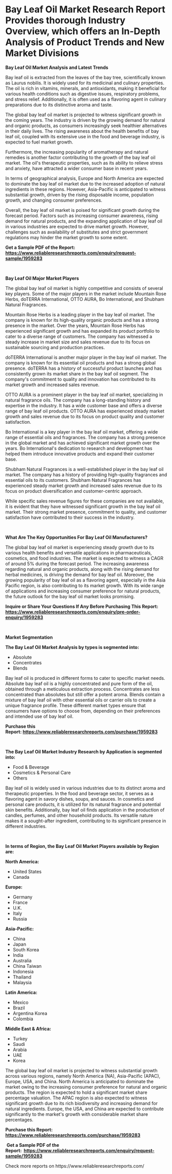 <p><h1>Bay Leaf Oil Market Research Report Provides thorough Industry Overview, which offers an In-Depth Analysis of Product Trends and New Market Divisions</h1></p><p><strong>Bay Leaf Oil Market Analysis and Latest Trends</strong></p>
<p><p>Bay leaf oil is extracted from the leaves of the bay tree, scientifically known as Laurus nobilis. It is widely used for its medicinal and culinary properties. The oil is rich in vitamins, minerals, and antioxidants, making it beneficial for various health conditions such as digestive issues, respiratory problems, and stress relief. Additionally, it is often used as a flavoring agent in culinary preparations due to its distinctive aroma and taste.</p><p>The global bay leaf oil market is projected to witness significant growth in the coming years. The industry is driven by the growing demand for natural and organic products, as consumers increasingly seek healthier alternatives in their daily lives. The rising awareness about the health benefits of bay leaf oil, coupled with its extensive use in the food and beverage industry, is expected to fuel market growth.</p><p>Furthermore, the increasing popularity of aromatherapy and natural remedies is another factor contributing to the growth of the bay leaf oil market. The oil's therapeutic properties, such as its ability to relieve stress and anxiety, have attracted a wider consumer base in recent years.</p><p>In terms of geographical analysis, Europe and North America are expected to dominate the bay leaf oil market due to the increased adoption of natural ingredients in these regions. However, Asia-Pacific is anticipated to witness substantial growth, driven by the rising disposable income, population growth, and changing consumer preferences.</p><p>Overall, the bay leaf oil market is poised for significant growth during the forecast period. Factors such as increasing consumer awareness, rising demand for natural products, and the expanding application of bay leaf oil in various industries are expected to drive market growth. However, challenges such as availability of substitutes and strict government regulations may hinder the market growth to some extent.</p></p>
<p><strong>Get a Sample PDF of the Report:&nbsp; <a href="https://www.reliableresearchreports.com/enquiry/request-sample/1959283">https://www.reliableresearchreports.com/enquiry/request-sample/1959283</a></strong></p>
<p>&nbsp;</p>
<p><strong>Bay Leaf Oil Major Market Players</strong></p>
<p><p>The global bay leaf oil market is highly competitive and consists of several key players. Some of the major players in the market include Mountain Rose Herbs, doTERRA International, OTTO AURA, Bo International, and Shubham Natural Fragrances.</p><p>Mountain Rose Herbs is a leading player in the bay leaf oil market. The company is known for its high-quality organic products and has a strong presence in the market. Over the years, Mountain Rose Herbs has experienced significant growth and has expanded its product portfolio to cater to a diverse range of customers. The company has witnessed a steady increase in market size and sales revenue due to its focus on sustainable sourcing and production practices.</p><p>doTERRA International is another major player in the bay leaf oil market. The company is known for its essential oil products and has a strong global presence. doTERRA has a history of successful product launches and has consistently grown its market share in the bay leaf oil segment. The company's commitment to quality and innovation has contributed to its market growth and increased sales revenue.</p><p>OTTO AURA is a prominent player in the bay leaf oil market, specializing in natural fragrance oils. The company has a long-standing history and expertise in the industry. It has a wide customer base and offers a diverse range of bay leaf oil products. OTTO AURA has experienced steady market growth and sales revenue due to its focus on product quality and customer satisfaction.</p><p>Bo International is a key player in the bay leaf oil market, offering a wide range of essential oils and fragrances. The company has a strong presence in the global market and has achieved significant market growth over the years. Bo International's dedication to research and development has helped them introduce innovative products and expand their customer base.</p><p>Shubham Natural Fragrances is a well-established player in the bay leaf oil market. The company has a history of providing high-quality fragrances and essential oils to its customers. Shubham Natural Fragrances has experienced steady market growth and increased sales revenue due to its focus on product diversification and customer-centric approach.</p><p>While specific sales revenue figures for these companies are not available, it is evident that they have witnessed significant growth in the bay leaf oil market. Their strong market presence, commitment to quality, and customer satisfaction have contributed to their success in the industry.</p></p>
<p>&nbsp;</p>
<p><strong>What Are The Key Opportunities For Bay Leaf Oil Manufacturers?</strong></p>
<p><p>The global bay leaf oil market is experiencing steady growth due to its various health benefits and versatile applications in pharmaceuticals, cosmetics, and food industries. The market is expected to witness a CAGR of around 5% during the forecast period. The increasing awareness regarding natural and organic products, along with the rising demand for herbal medicines, is driving the demand for bay leaf oil. Moreover, the growing popularity of bay leaf oil as a flavoring agent, especially in the Asia Pacific region, is also contributing to its market growth. With its wide range of applications and increasing consumer preference for natural products, the future outlook for the bay leaf oil market looks promising.</p></p>
<p><strong>Inquire or Share Your Questions If Any Before Purchasing This Report: <a href="https://www.reliableresearchreports.com/enquiry/pre-order-enquiry/1959283">https://www.reliableresearchreports.com/enquiry/pre-order-enquiry/1959283</a></strong></p>
<p>&nbsp;</p>
<p><strong>Market Segmentation</strong></p>
<p><strong>The Bay Leaf Oil Market Analysis by types is segmented into:</strong></p>
<p><ul><li>Absolute</li><li>Concentrates</li><li>Blends</li></ul></p>
<p><p>Bay leaf oil is produced in different forms to cater to specific market needs. Absolute bay leaf oil is a highly concentrated and pure form of the oil, obtained through a meticulous extraction process. Concentrates are less concentrated than absolutes but still offer a potent aroma. Blends contain a mixture of bay leaf oil with other essential oils or carrier oils to create a unique fragrance profile. These different market types ensure that consumers have options to choose from, depending on their preferences and intended use of bay leaf oil.</p></p>
<p><strong>Purchase this Report:&nbsp;<a href="https://www.reliableresearchreports.com/purchase/1959283">https://www.reliableresearchreports.com/purchase/1959283</a></strong></p>
<p>&nbsp;</p>
<p><strong>The Bay Leaf Oil Market Industry Research by Application is segmented into:</strong></p>
<p><ul><li>Food & Beverage</li><li>Cosmetics & Personal Care</li><li>Others</li></ul></p>
<p><p>Bay leaf oil is widely used in various industries due to its distinct aroma and therapeutic properties. In the food and beverage sector, it serves as a flavoring agent in savory dishes, soups, and sauces. In cosmetics and personal care products, it is utilized for its natural fragrance and potential skin benefits. Additionally, bay leaf oil finds application in the production of candles, perfumes, and other household products. Its versatile nature makes it a sought-after ingredient, contributing to its significant presence in different industries.</p></p>
<p>&nbsp;</p>
<p><strong>In terms of Region, the Bay Leaf Oil Market Players available by Region are:</strong></p>
<p>
    <p> <strong> North America: </strong>
        <ul>
            <li>United States</li>
            <li>Canada</li>
        </ul>
        </p> 
    <p> <strong> Europe: </strong>
        <ul>
            <li>Germany</li>
            <li>France</li>
            <li>U.K.</li>
            <li>Italy</li>
            <li>Russia</li>
        </ul>
        </p> 
    <p> <strong> Asia-Pacific: </strong>
        <ul>
            <li>China</li>
            <li>Japan</li>
            <li>South Korea</li>
            <li>India</li>
            <li>Australia</li>
            <li>China Taiwan</li>
            <li>Indonesia</li>
            <li>Thailand</li>
            <li>Malaysia</li>
        </ul>
        </p> 
    <p> <strong> Latin America: </strong>
        <ul>
            <li>Mexico</li>
            <li>Brazil</li>
            <li>Argentina Korea</li>
            <li>Colombia</li>
        </ul>
        </p> 
    <p> <strong> Middle East & Africa: </strong>
        <ul>
            <li>Turkey</li>
            <li>Saudi</li>
            <li>Arabia</li>
            <li>UAE</li>
            <li>Korea</li>
        </ul>
    </p>
    </p>
<p><p>The global bay leaf oil market is projected to witness substantial growth across various regions, namely North America (NA), Asia-Pacific (APAC), Europe, USA, and China. North America is anticipated to dominate the market owing to the increasing consumer preference for natural and organic products. The region is expected to hold a significant market share percentage valuation. The APAC region is also expected to witness significant growth due to its rich biodiversity and increasing demand for natural ingredients. Europe, the USA, and China are expected to contribute significantly to the market's growth with considerable market share percentages.</p></p>
<p><strong>Purchase this Report: <a href="https://www.reliableresearchreports.com/purchase/1959283">https://www.reliableresearchreports.com/purchase/1959283</a></strong></p>
<p>&nbsp;<strong>Get a Sample PDF of the Report:&nbsp;&nbsp;<a href="https://www.reliableresearchreports.com/enquiry/request-sample/1959283">https://www.reliableresearchreports.com/enquiry/request-sample/1959283</a></strong></p>
<p><strong></strong></p>
<p>Check more reports on https://www.reliableresearchreports.com/</p>